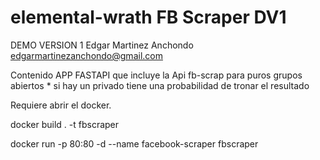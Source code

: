 # elemental-wrath FB Scraper DV1 
DEMO VERSION 1
Edgar Martinez Anchondo <edgarmartinezanchondo@gmail.com>

Contenido
APP FASTAPI que incluye la Api fb-scrap para puros grupos abiertos * si hay un privado tiene una probabilidad de tronar el resultado

Requiere abrir el docker.

docker build . -t fbscraper

docker run -p 80:80 -d --name facebook-scraper fbscraper


